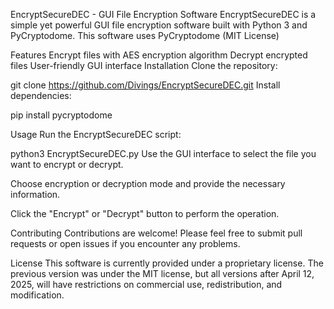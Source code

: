 EncryptSecureDEC - GUI File Encryption Software
EncryptSecureDEC is a simple yet powerful GUI file encryption software built with Python 3 and PyCryptodome.
This software uses PyCryptodome (MIT License)

Features
Encrypt files with AES encryption algorithm
Decrypt encrypted files
User-friendly GUI interface
Installation
Clone the repository:

git clone https://github.com/Divings/EncryptSecureDEC.git
Install dependencies:

pip install pycryptodome

Usage
Run the EncryptSecureDEC script:

python3 EncryptSecureDEC.py
Use the GUI interface to select the file you want to encrypt or decrypt.

Choose encryption or decryption mode and provide the necessary information.

Click the "Encrypt" or "Decrypt" button to perform the operation.

Contributing
Contributions are welcome! Please feel free to submit pull requests or open issues if you encounter any problems.

License
This software is currently provided under a proprietary license. The previous version was under the MIT license, but all versions after April 12, 2025, will have restrictions on commercial use, redistribution, and modification.